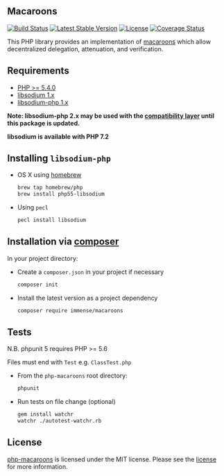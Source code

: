 ## Macaroons
[![Build Status](https://img.shields.io/travis/immense/php-macaroons.svg)](https://travis-ci.org/immense/php-macaroons)
[![Latest Stable Version](https://img.shields.io/packagist/v/immense/macaroons.svg)](https://packagist.org/packages/immense/macaroons)
[![License](https://img.shields.io/packagist/l/immense/macaroons.svg)](https://packagist.org/packages/immense/macaroons)
[![Coverage Status](https://img.shields.io/coveralls/immense/php-macaroons.svg)](https://coveralls.io/r/immense/php-macaroons?branch=master)

This PHP library provides an implementation of [macaroons](http://hackingdistributed.com/2014/05/16/macaroons-are-better-than-cookies) which allow decentralized delegation, attenuation, and verification.

## Requirements

* [PHP >= 5.4.0](http://php.net)
* [libsodium 1.x](https://github.com/jedisct1/libsodium)
* [libsodium-php 1.x](https://github.com/jedisct1/libsodium-php)

__Note: libsodium-php 2.x may be used with the [compatibility layer](https://github.com/jedisct1/libsodium-php#libsodium-php-1x-compatibility-api-for-libsodium-php-2x) until this package is updated.__

__libsodium is available with PHP 7.2__

## Installing `libsodium-php`

* OS X using [homebrew](https://github.com/Homebrew/homebrew)
  ```bash
  brew tap homebrew/php
  brew install php55-libsodium
  ```

* Using `pecl`
  ```bash
  pecl install libsodium
  ```

## Installation via [composer](https://getcomposer.org)

In your project directory:

* Create a `composer.json` in your project if necessary
  ```bash
  composer init
  ```

* Install the latest version as a project dependency
  ```bash
  composer require immense/macaroons
  ```

## Tests

N.B. phpunit 5 requires PHP >= 5.6

Files must end with `Test` e.g. `ClassTest.php`

* From the `php-macaroons` root directory:

  ```bash
  phpunit
  ```

* Run tests on file change (optional)
  ```bash
  gem install watchr
  watchr ./autotest-watchr.rb
  ```

## License

[php-macaroons](https://github.com/immense/php-macaroons) is licensed under the MIT license. Please see the [license](MIT-LICENSE) for more information.
